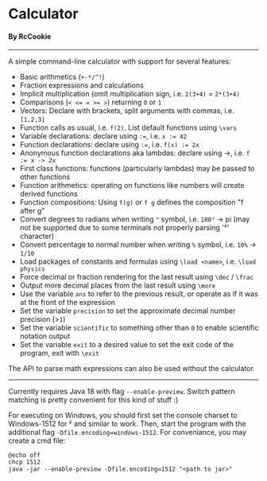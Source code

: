 # Calculator

#### By RcCookie

---

A simple command-line calculator with support for several features:

 - Basic arithmetics (`+-*/^!`)
 - Fraction expressions and calculations
 - Implicit multiplication (omit multiplication sign, i.e. `2(3+4)` = `2*(3+4)`
 - Comparisons (`< <= = >= >`) returning `0` or `1`
 - Vectors: Declare with brackets, split arguments with commas, i.e. `[1,2,3]`
 - Function calls as usual, i.e. `f(2)`. List default functions using `\vars`
 - Variable declarations: declare using `:=`, i.e. `x := 42`
 - Function declarations: declare using `:=`, i.e. `f(x) := 2x`
 - Anonymous function declarations aka lambdas: declare using ->, i.e. `f := x -> 2x`
 - First class functions: functions (particularly lambdas) may be passed to other functions
 - Function arithmetics: operating on functions like numbers will create derived functions
 - Function compositions: Using `f(g)` or `f g` defines the composition "f after g"
 - Convert degrees to radians when writing `°` symbol, i.e. `180°` -> pi (may not be supported due to some terminals not properly parsing '°' character)
 - Convert percentage to normal number when writing `%` symbol, i.e. `10%` -> `1/10`
 - Load packages of constants and formulas using `\load <name>`, i.e. `\load physics`
 - Force decimal or fraction rendering for the last result using `\dec` / `\frac`
 - Output more decimal places from the last result using `\more`
 - Use the variable `ans` to refer to the previous result, or operate as if it was at the front of the expression
 - Set the variable `precision` to set the approximate decimal number precision (>`1`)
 - Set the variable `scientific` to something other than `0` to enable scientific notation output
 - Set the variable `exit` to a desired value to set the exit code of the program, exit with `\exit`

The API to parse math expressions can also be used without the calculator.

---

Currently requires Java 18 with flag `--enable-preview`. Switch pattern matching is pretty convenient for this kind of stuff :)

For executing on Windows, you should first set the console charset to Windows-1512 for ² and similar to work. Then, start the program with the additional flag `-Dfile.encoding=windows-1512`. For conveniance, you may create a cmd file:

```batch
@echo off
chcp 1512
java -jar --enable-preview -Dfile.encoding=1512 "<path to jar>"
```
